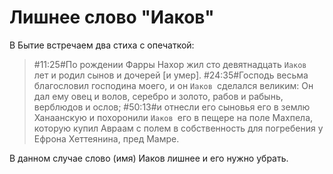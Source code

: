 # Лишнее слово "Иаков"

В Бытие встречаем два стиха с опечаткой:

> \#11:25#По рождении Фарры Нахор жил сто девятнадцать `Иаков `лет и родил сынов и дочерей [и умер].
> \#24:35#Господь весьма благословил господина моего, и он `Иаков `сделался великим: Он дал ему овец и волов, серебро и золото, рабов и рабынь, верблюдов и ослов;
> \#50:13#и отнесли его сыновья его в землю Ханаанскую и похоронили `Иаков `его в пещере на поле Махпела, которую купил Авраам с полем в собственность для погребения у Ефрона Хеттеянина, пред Мамре.

В данном случае слово (имя) Иаков лишнее и его нужно убрать.